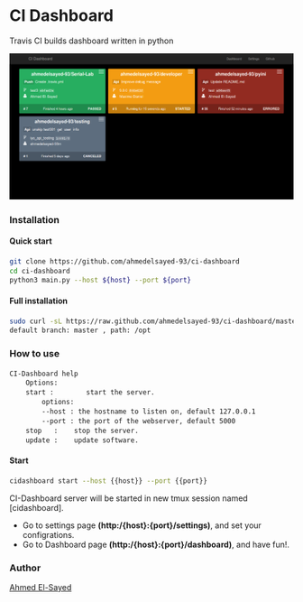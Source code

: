 # CI Dashboard
Travis CI builds dashboard written in python

![dashboard](/docs/dashboard.png)

### Installation

#### Quick start
```bash
git clone https://github.com/ahmedelsayed-93/ci-dashboard
cd ci-dashboard
python3 main.py --host ${host} --port ${port} 
```
#### Full installation
```bash
sudo curl -sL https://raw.github.com/ahmedelsayed-93/ci-dashboard/master/scripts/install.sh | bash -s {{branch}} {{path}}
default branch: master , path: /opt
```
### How to use
```bash
CI-Dashboard help
    Options:
    start :        start the server.
        options:
        --host : the hostname to listen on, default 127.0.0.1
        --port : the port of the webserver, default 5000
    stop   :    stop the server.
    update :    update software.
```

#### Start
```bash
cidashboard start --host {{host}} --port {{port}}
```

CI-Dashboard server will be started in new tmux session named [cidashboard].
- Go to settings page **(http:/{host}:{port}/settings)**, and set your configrations.
- Go to Dashboard page **(http:/{host}:{port}/dashboard)**, and have fun!.


### Author
[Ahmed El-Sayed](mailto:ahmed.m.elsayed93@gmail.com)